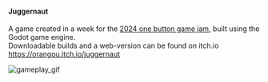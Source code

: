 #### Juggernaut

A game created in a week for the [2024 one button game jam](https://itch.io/jam/1-button-jam-2024), built using the Godot game engine.  
Downloadable builds and a web-version can be found on itch.io
<https://orangou.itch.io/juggernaut>

![gameplay_gif](https://github.com/user-attachments/assets/a194f383-1d80-4943-a71d-d8f735c679a3)
